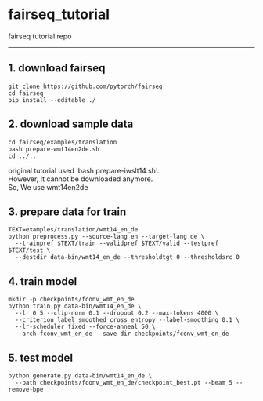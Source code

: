 # fairseq_tutorial
fairseq tutorial repo
***
## 1. download fairseq
```
git clone https://github.com/pytorch/fairseq
cd fairseq
pip install --editable ./
```
## 2. download sample data
```
cd fairseq/examples/translation
bash prepare-wmt14en2de.sh
cd ../..
```
original tutorial used 'bash prepare-iwslt14.sh'.   
However, It cannot be downloaded anymore.    
So, We use wmt14en2de

## 3. prepare data for train
```
TEXT=examples/translation/wmt14_en_de
python preprocess.py --source-lang en --target-lang de \
  --trainpref $TEXT/train --validpref $TEXT/valid --testpref $TEXT/test \
  --destdir data-bin/wmt14_en_de --thresholdtgt 0 --thresholdsrc 0
```

## 4. train model
```
mkdir -p checkpoints/fconv_wmt_en_de
python train.py data-bin/wmt14_en_de \
  --lr 0.5 --clip-norm 0.1 --dropout 0.2 --max-tokens 4000 \
  --criterion label_smoothed_cross_entropy --label-smoothing 0.1 \
  --lr-scheduler fixed --force-anneal 50 \
  --arch fconv_wmt_en_de --save-dir checkpoints/fconv_wmt_en_de
```

## 5. test model
```
python generate.py data-bin/wmt14_en_de \
  --path checkpoints/fconv_wmt_en_de/checkpoint_best.pt --beam 5 --remove-bpe
```
